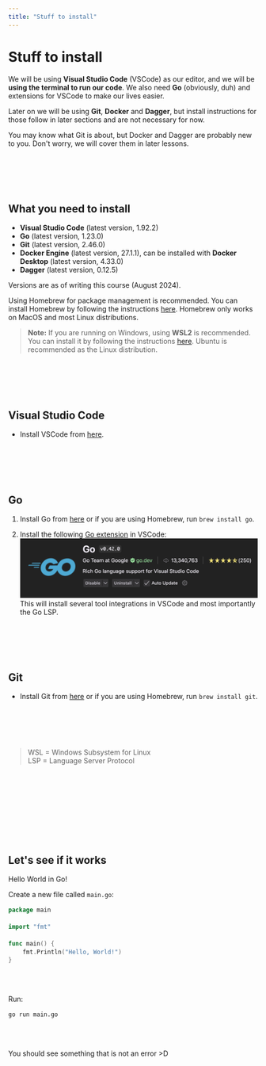 ```yaml
---
title: "Stuff to install"
---
```


# Stuff to install

We will be using **Visual Studio Code** (VSCode) as our editor, and we will be **using the terminal to run our code**. We also need **Go** (obviously, duh) and extensions for VSCode to make our lives easier.

Later on we will be using **Git**, **Docker** and **Dagger**, but install instructions for those follow in later sections and are not necessary for now.

You may know what Git is about, but Docker and Dagger are probably new to you. Don't worry, we will cover them in later lessons.

</br>
</br>
</br>
</br>

## What you need to install

- **Visual Studio Code** (latest version, 1.92.2)
- **Go** (latest version, 1.23.0)
- **Git** (latest version, 2.46.0)
- **Docker Engine** (latest version, 27.1.1), can be installed with **Docker Desktop** (latest version, 4.33.0)
- **Dagger** (latest version, 0.12.5)

Versions are as of writing this course (August 2024).

Using Homebrew for package management is recommended. You can install Homebrew by following the instructions [here](https://brew.sh/). Homebrew only works on MacOS and most Linux distributions.

> **Note:** If you are running on Windows, using **WSL2** is recommended. You can install it by following the instructions [here](https://docs.microsoft.com/en-us/windows/wsl/install). Ubuntu is recommended as the Linux distribution.

</br>
</br>
</br>
</br>

## Visual Studio Code

- Install VSCode from [here](https://code.visualstudio.com/download).

</br>
</br>
</br>
</br>

## Go

1. Install Go from [here](https://golang.org/dl/) or if you are using Homebrew, run `brew install go`.

2. Install the following [Go extension](https://marketplace.visualstudio.com/items?itemName=golang.go) in VSCode:
![Extensions](../../images/lessons/golang-introduction/vscode-go-extension.png)
This will install several tool integrations in VSCode and most importantly the Go LSP.

</br>
</br>
</br>
</br>

## Git

- Install Git from [here](https://git-scm.com/downloads) or if you are using Homebrew, run `brew install git`.

</br>
</br>
</br>
</br>

> WSL = Windows Subsystem for Linux</br>
> LSP = Language Server Protocol

</br>
</br>
</br>
</br>
</br>
</br>
</br>
</br>

## Let's see if it works

Hello World in Go!

Create a new file called `main.go`:

```go
package main

import "fmt"

func main() {
    fmt.Println("Hello, World!")
}
```

</br>
</br>

Run:

```bash
go run main.go
```

</br>
</br>

You should see something that is not an error >D